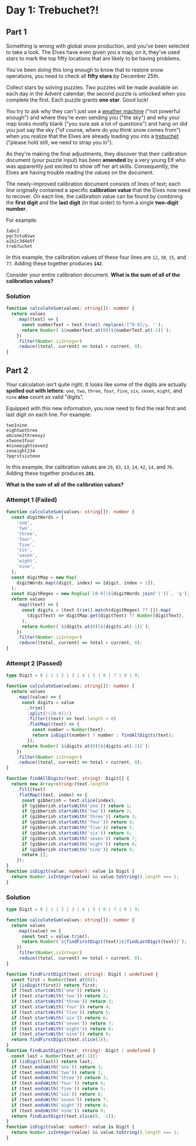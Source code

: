 # Day 1: Trebuchet?!

## Part 1

Something is wrong with global snow production, and you've been selected to take a look. The Elves have even given you a map; on it, they've used stars to mark the top fifty locations that are likely to be having problems.

You've been doing this long enough to know that to restore snow operations, you need to check all **fifty stars** by December 25th.

Collect stars by solving puzzles. Two puzzles will be made available on each day in the Advent calendar; the second puzzle is unlocked when you complete the first. Each puzzle grants **one star**. Good luck!

You try to ask why they can't just use a [weather machine](https://adventofcode.com/2015/day/1) ("not powerful enough") and where they're even sending you ("the sky") and why your map looks mostly blank ("you sure ask a lot of questions") and hang on did you just say the sky ("of course, where do you think snow comes from") when you realize that the Elves are already loading you into a [trebuchet](https://en.wikipedia.org/wiki/Trebuchet) ("please hold still, we need to strap you in").

As they're making the final adjustments, they discover that their calibration document (your puzzle input) has been **amended** by a very young Elf who was apparently just excited to show off her art skills. Consequently, the Elves are having trouble reading the values on the document.

The newly-improved calibration document consists of lines of text; each line originally contained a specific **calibration value** that the Elves now need to recover. On each line, the calibration value can be found by combining the **first digit** and the **last digit** (in that order) to form a single **two-digit number**.

For example:

```
1abc2
pqr3stu8vwx
a1b2c3d4e5f
treb7uchet
```

In this example, the calibration values of these four lines are `12`, `38`, `15`, and `77`. Adding these together produces **`142`**.

Consider your entire calibration document. **What is the sum of all of the calibration values?**

### Solution

<!-- prettier-ignore-start -->
```ts
function calculateSum(values: string[]): number {
  return values
    .map((text) => {
      const numberText = text.trim().replace(/[^0-9]/g, '');
      return Number(`${numberText.at(0)}${numberText.at(-1)}`);
    })
    .filter(Number.isInteger)
    .reduce((total, current) => total + current, 0);
}
```
<!-- prettier-ignore-end -->

## Part 2

Your calculation isn't quite right. It looks like some of the digits are actually **spelled out with letters**: `one`, `two`, `three`, `four`, `five`, `six`, `seven`, `eight`, and `nine` **also** count as valid "digits".

Equipped with this new information, you now need to find the real first and last digit on each line. For example:

```
two1nine
eightwothree
abcone2threexyz
xtwone3four
4nineeightseven2
zoneight234
7pqrstsixteen
```

In this example, the calibration values are `29`, `83`, `13`, `24`, `42`, `14`, and `76`. Adding these together produces **`281`**.

**What is the sum of all of the calibration values?**

### Attempt 1 (Failed)

<!-- prettier-ignore-start -->
```ts
function calculateSum(values: string[]): number {
  const digitWords = [
    'one',
    'two',
    'three',
    'four',
    'five',
    'six',
    'seven',
    'eight',
    'nine',
  ];
  const digitMap = new Map(
    digitWords.map((digit, index) => [digit, index + 1]),
  );
  const digitRegex = new RegExp(`[0-9]|${digitWords.join('|')}`, 'g');
  return values
    .map((text) => {
      const digits = (text.trim().match(digitRegex) ?? []).map(
        (digitText) => digitMap.get(digitText) ?? Number(digitText),
      );
      return Number(`${digits.at(0)}${digits.at(-1)}`);
    })
    .filter(Number.isInteger)
    .reduce((total, current) => total + current, 0);
}
```
<!-- prettier-ignore-end -->

### Attempt 2 (Passed)

<!-- prettier-ignore-start -->
```ts
type Digit = 0 | 1 | 2 | 3 | 4 | 5 | 6 | 7 | 8 | 9;

function calculateSum(values: string[]): number {
  return values
    .map((value) => {
      const digits = value
        .trim()
        .split(/([0-9])/)
        .filter((text) => text.length > 0)
        .flatMap((text) => {
          const number = Number(text);
          return isDigit(number) ? number : findAllDigits(text);
        });
      return Number(`${digits.at(0)}${digits.at(-1)}`);
    })
    .filter(Number.isInteger)
    .reduce((total, current) => total + current, 0);
}

function findAllDigits(text: string): Digit[] {
  return new Array<string>(text.length)
    .fill(text)
    .flatMap((text, index) => {
      const gibberish = text.slice(index);
      if (gibberish.startsWith('one')) return 1;
      if (gibberish.startsWith('two')) return 2;
      if (gibberish.startsWith('three')) return 3;
      if (gibberish.startsWith('four')) return 4;
      if (gibberish.startsWith('five')) return 5;
      if (gibberish.startsWith('six')) return 6;
      if (gibberish.startsWith('seven')) return 7;
      if (gibberish.startsWith('eight')) return 8;
      if (gibberish.startsWith('nine')) return 9;
      return [];
    });
}
function isDigit(value: number): value is Digit {
  return Number.isInteger(value) && value.toString().length === 1;
}
```
<!-- prettier-ignore-end -->

### Solution

<!-- prettier-ignore-start -->
```ts
type Digit = 0 | 1 | 2 | 3 | 4 | 5 | 6 | 7 | 8 | 9;

function calculateSum(values: string[]): number {
  return values
    .map((value) => {
      const text = value.trim();
      return Number(`${findFirstDigit(text)}${findLastDigit(text)}`);
    })
    .filter(Number.isInteger)
    .reduce((total, current) => total + current, 0);
}

function findFirstDigit(text: string): Digit | undefined {
  const first = Number(text.at(0));
  if (isDigit(first)) return first;
  if (text.startsWith('one')) return 1;
  if (text.startsWith('two')) return 2;
  if (text.startsWith('three')) return 3;
  if (text.startsWith('four')) return 4;
  if (text.startsWith('five')) return 5;
  if (text.startsWith('six')) return 6;
  if (text.startsWith('seven')) return 7;
  if (text.startsWith('eight')) return 8;
  if (text.startsWith('nine')) return 9;
  return findFirstDigit(text.slice(1));
}
function findLastDigit(text: string): Digit | undefined {
  const last = Number(text.at(-1));
  if (isDigit(last)) return last;
  if (text.endsWith('one')) return 1;
  if (text.endsWith('two')) return 2;
  if (text.endsWith('three')) return 3;
  if (text.endsWith('four')) return 4;
  if (text.endsWith('five')) return 5;
  if (text.endsWith('six')) return 6;
  if (text.endsWith('seven')) return 7;
  if (text.endsWith('eight')) return 8;
  if (text.endsWith('nine')) return 9;
  return findLastDigit(text.slice(0, -1));
}
function isDigit(value: number): value is Digit {
  return Number.isInteger(value) && value.toString().length === 1;
}
```
<!-- prettier-ignore-end -->
